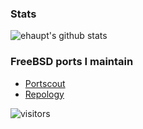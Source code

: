 ### Stats
![ehaupt's github stats](https://github-readme-stats.vercel.app/api?username=ehaupt&show_icons=true&hide_border=true)

### FreeBSD ports I maintain
* [Portscout](https://portscout.freebsd.org/ehaupt@freebsd.org.html)
* [Repology](https://repology.org/projects/?search=&maintainer=ehaupt%40freebsd.org&category=&inrepo=freebsd&notinrepo=&repos=&families=&repos_newest=&families_newest=)

![visitors](https://visitor-badge.glitch.me/badge?page_id=ehaupt.count_visitors)
